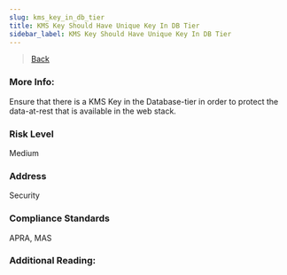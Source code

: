 ```yaml
---
slug: kms_key_in_db_tier
title: KMS Key Should Have Unique Key In DB Tier
sidebar_label: KMS Key Should Have Unique Key In DB Tier
---
```

> [Back](../../gcpkmsmonitoring)

### More Info:
Ensure that there is a KMS Key in the Database-tier in order to protect the data-at-rest that is available in the web stack.

### Risk Level
Medium

### Address
Security

### Compliance Standards
APRA, MAS

### Additional Reading:
